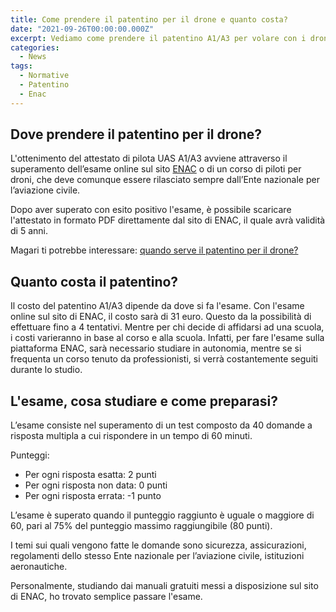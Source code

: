 ```yaml
---
title: Come prendere il patentino per il drone e quanto costa?
date: "2021-09-26T00:00:00.000Z"
excerpt: Vediamo come prendere il patentino A1/A3 per volare con i droni, quanto costa e come ci prepara all'esame.
categories:
  - News
tags: 
  - Normative
  - Patentino
  - Enac
---
```


## Dove prendere il patentino per il drone?

L'ottenimento del attestato di pilota UAS A1/A3 avviene attraverso il superamento dell’esame online sul sito [ENAC](https://www.enac.gov.it/sicurezza-aerea/droni/come-si-diventa-pilota-uas-drone-open-a1a3) o di un corso di piloti per droni, che deve comunque essere rilasciato sempre dall’Ente nazionale per l’aviazione civile.

Dopo aver superato con esito positivo l'esame, è possibile scaricare l'attestato in formato PDF direttamente dal sito di ENAC, il quale avrà validità di 5 anni.

Magari ti potrebbe interessare: [quando serve il patentino per il drone?](https://lucafpv.com/patentino-online-per-droni)

## Quanto costa il patentino?

Il costo del patentino A1/A3 dipende da dove si fa l'esame. Con l'esame online sul sito di ENAC, il costo sarà di 31 euro. Questo da la possibilità di effettuare fino a 4 tentativi. 
Mentre per chi decide di affidarsi ad una scuola, i costi varieranno in base al corso e alla scuola. Infatti, per fare l'esame sulla piattaforma ENAC, sarà necessario studiare in autonomia, mentre se si frequenta un corso tenuto da professionisti, si verrà costantemente seguiti durante lo studio. 

## L'esame, cosa studiare e come preparasi?

L’esame consiste nel superamento di un test composto da 40 domande a risposta multipla a cui rispondere in un tempo di 60 minuti.

Punteggi:
- Per ogni risposta esatta: 2 punti
- Per ogni risposta non data: 0 punti
- Per ogni risposta errata: -1 punto

L’esame è superato quando il punteggio raggiunto è uguale o maggiore di 60, pari al 75% del punteggio massimo raggiungibile (80 punti).

I temi sui quali vengono fatte le domande sono sicurezza, assicurazioni, regolamenti dello stesso Ente nazionale per l’aviazione civile, istituzioni aeronautiche.

Personalmente, studiando dai manuali gratuiti messi a disposizione sul sito di ENAC, ho trovato semplice passare l'esame.